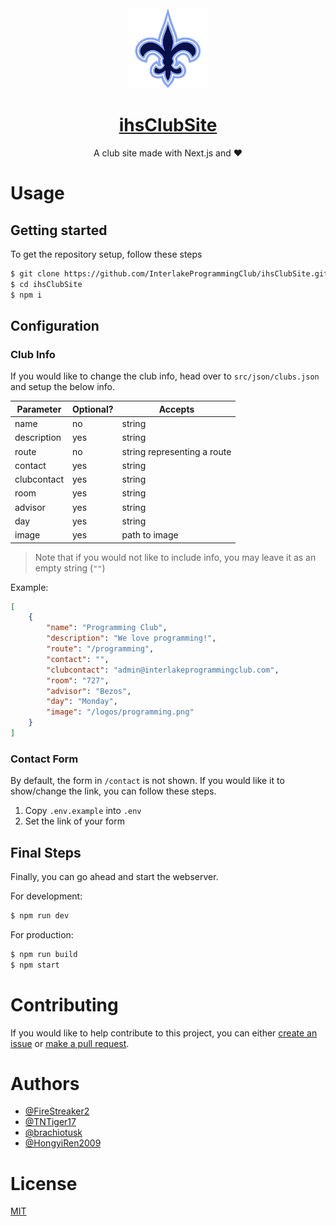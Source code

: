 <div align="center">
  <a href="https://clubs.interlakeprogrammingclub.com">
    <img src="./public/logo.png" height="128" />
    <h1>ihsClubSite</h1>
  </a>

  <p>A club site made with Next.js and ❤️</p>
</div>

# Usage

## Getting started
To get the repository setup, follow these steps
```bash
$ git clone https://github.com/InterlakeProgrammingClub/ihsClubSite.git
$ cd ihsClubSite
$ npm i
```

## Configuration

### Club Info
If you would like to change the club info, head over to ``src/json/clubs.json`` and setup the below info.

| Parameter    | Optional?    | Accepts                          |
|--------------|--------------|----------------------------------|
| name         | no           | string                           |
| description  | yes          | string                           |
| route        | no           | string representing a route      |
| contact      | yes          | string                           |
| clubcontact  | yes          | string                           |
| room         | yes          | string                           |
| advisor      | yes          | string                           |
| day          | yes          | string                           |
| image        | yes          | path to image                    |

> Note that if you would not like to include info, you may leave it as an empty string (``""``)

Example:
```json
[
	{
		"name": "Programming Club",
		"description": "We love programming!",
		"route": "/programming",
		"contact": "",
		"clubcontact": "admin@interlakeprogrammingclub.com",
		"room": "727",
		"advisor": "Bezos",
		"day": "Monday",
		"image": "/logos/programming.png"
	}
]
```

### Contact Form
By default, the form in ``/contact`` is not shown. If you would like it to show/change the link, you can follow these steps.
1. Copy ``.env.example`` into ``.env``
2. Set the link of your form

## Final Steps
Finally, you can go ahead and start the webserver.  

For development:
```bash
$ npm run dev
```

For production:
```bash
$ npm run build
$ npm start
```

# Contributing
If you would like to help contribute to this project, you can either [create an issue](https://github.com/InterlakeProgrammingClub/ihsClubSite/issues/new) or [make a pull request](https://github.com/InterlakeProgrammingClub/ihsClubSite/compare).

# Authors
* [@FireStreaker2](https://github.com/FireStreaker2)
* [@TNTiger17](https://github.com/TNTiger17)
* [@brachiotusk](https://github.com/brachiotusk)
* [@HongyiRen2009](https://github.com/HongyiRen2009)


# License
[MIT](https://github.com/InterlakeProgrammingClub/ihsClubSite/blob/main/LICENSE)